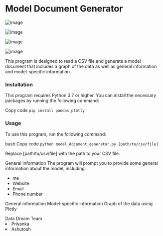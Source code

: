 <h1>Model Document Generator</h1>

![image](https://user-images.githubusercontent.com/78321696/227716412-2721e2a2-d4eb-4b35-978f-b8ebf926f33c.png)


![image](https://user-images.githubusercontent.com/78321696/227716417-fcab02f2-266e-4419-9a1a-b50e4160a77c.png)


![image](https://user-images.githubusercontent.com/78321696/227716435-5304f7bf-c0f9-428d-9e5a-7eef7f2f8491.png)

![image](https://user-images.githubusercontent.com/78321696/227716455-407a8a73-e4ec-4970-9453-75980d66e6ae.png)

This program is designed to read a CSV file and generate a model document that includes a graph of the data as well as general information and model-specific information.

<h3>Installation</h3>
This program requires Python 3.7 or higher. You can install the necessary packages by running the following command:

Copy code
```pip install pandas plotly```

<h3>Usage</h3>
To use this program, run the following command:

bash
Copy code
```python model_document_generator.py [path/to/csv/file]```

Replace [path/to/csv/file] with the path to your CSV file.

</h3>General Information</h3>
The program will prompt you to provide some general information about the model, including:

<ul>
<li>me</li>
<li>Website</li>
  <li>Email</li>
  <li>Phone number</li>
</ul>


General information
Model-specific information
Graph of the data using Plotly
<footer>Data Dream Team<br><li>Priyanka</li><li>Ashutosh</li></footer>

